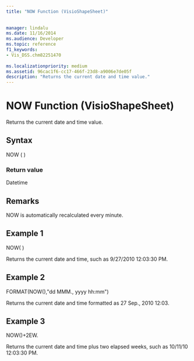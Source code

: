 ```yaml
---
title: "NOW Function (VisioShapeSheet)"
 
 
manager: lindalu
ms.date: 11/16/2014
ms.audience: Developer
ms.topic: reference
f1_keywords:
- Vis_DSS.chm82251470
 
ms.localizationpriority: medium
ms.assetid: 96cac1f6-cc17-466f-23d8-a9006e7de05f
description: "Returns the current date and time value."
---
```


# NOW Function (VisioShapeSheet)

Returns the current date and time value.
  
## Syntax

NOW ( )
  
### Return value

Datetime
  
## Remarks

NOW is automatically recalculated every minute. 
  
## Example 1

NOW( )
  
Returns the current date and time, such as 9/27/2010 12:03:30 PM.
  
## Example 2

FORMAT(NOW(),"dd MMM., yyyy hh:mm")
  
Returns the current date and time formatted as 27 Sep., 2010 12:03.
  
## Example 3

NOW()+2EW.
  
Returns the current date and time plus two elapsed weeks, such as 10/11/10 12:03:30 PM.
  

